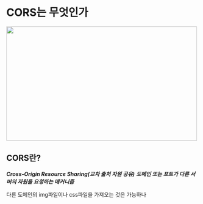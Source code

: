 # CORS는 무엇인가


<img src="https://t1.daumcdn.net/thumb/R720x0/?fname=http://t1.daumcdn.net/brunch/service/user/1pJY/image/OhRUYAA_taKZtLVo5BMCpomOqUo.png" width="500" height="300"/>

 ## CORS란?
 ***Cross-Origin Resource Sharing(교차 출처 자원 공유)***
 ***도메인 또는 포트가 다른 서버의 자원을 요청하는 메커니즘***

다른 도메인의 img파일이나 css파일을 가져오는 것은 가능하나 <script/>로 감싸진 script에서 생성된 Cross-site HTTP Request는 Same-origin policy를 적용받아 Cross-site HTTP Request가 제한된다.

동일 출처로 요청을 보내는 것(Same-origin requests)은 항상 허용되지만 다른 출처로의 요청(Cross-origin requests)은 보안상의 이유로 제한된다는 뜻이다.



- 웹 애플리케이션은 리소스가 자신의 출처(도메인, 프로토콜, 포트)와 다를 때 교차 출처 HTTP 요청을 실행한다
- ***브라우저는 보안상의 이유로, 스크립트에서 시작한 교차 출처 HTTP요청을 제한한다***
ex) domain-a.com ↔domain-b.com 간의 요청은 CORS 정책 위반으로, 브라우저에서 요청을 제한
- 따라서 다른 출처의 리소스를 불러오기 위해서는, 그 출처에서 교차 출처 리소스 공유에 대한 헤더(CORS)를 응답시 반환 해주어야 한다.

## CORS는 왜 필요할까 ?

만약 내가 서비스하고 있지 않는 사이트에서 세션을 요청해서 세션을 획득할 수 있다면 해당 사이트는 악의적으로 내 세션을 탈취하거나 다른 행동을 할 수 있습니다. 그래서 브라우저에서는 이러한 요청을 막습니다
피싱사이트가 대표적인 공격 사례인데 이러한 것을 막고 내가 허용한 origin들만 요청 할 수 있도록 하기 위해 필요합니다

## CORS는 어떻게 동작하나

1. 기본적으로 웹은 다른 출처의 리소스를 요청할 때는 HTTP 프로토콜을 사용하여 요청을 하는데, 이때 브라우저는 요청 헤더(request header)에 Origin 필드에 요청을 보내는 출처를 담아 전송한다.

2. 서버는 요청에 대한 응답을 하는데, 응답 헤더 (response header)에 Access-Control-Allow-Origin이라는 값에 '이 리소스를 접근하는 것이 허용된 출처'를 내려준다.
이후 응답을 받은 브라우저는 자신이 보냈던 요청의 Origin과 서버가 보내준 응답의 Access-Control-Allow-Origin을 비교해 본 후 이 응답이 유효한 응답인지 아닌지를 결정한다.

> 위에가 기본적은 CORS동작의 흐름이다

## CORS 시나리오

### Preflight request

<img src="https://evan-moon.github.io/static/c86699252752391939dc68f8f9a860bf/6af66/cors-preflight.png" width="500" height="300"/>

W3C 명세에 의하면 브라우저는 먼저 서버에 Preflight request(예비 요청)를 전송하여 실제 요청을 보내는 것이 안전한지 OPTIONS method로 확인한다. 그리고 서버로부터 유효하다는 응답을 받으면 그 다음 HTTP request 메소드와 함께 Actual request(본 요청)을 보낸다. 만약 유효하지 않다면 에러를 발생시키고 실제 요청은 서버로 전송하지 않는다.

이러한 예비 요청과 본 요청에 대한 서버의 응답은 프로그래머가 구분지어 처리하는 것은 아니다. 프로그래머가 Access-Control- 계열의 Response Header만 적절히 정해주면 Options 요청으로 오는 예비 요청과 GET, POST, PUT, DELETE 등으로 오는 본 요청의 처리는 서버가 알아서 처리한다. 

Preflight request는 GET, HEAD, POST외 다른 방식으로도 요청을 보낼 수 있고 application/xml처럼 다른 Content-type으로 요청을 보낼 수도 있으며, 커스텀 헤더도 사용할 수 있다.


### Simple Request

<img src="https://evan-moon.github.io/static/d8ed6519e305c807c687032ff61240f8/6af66/simple-request.png" width="500" height="300"/>

Simple Request란 아래 3가지 조전을 만족하는 경우를 말한다.

- GET / HEAD / POST 중 한 가지 메소드를 사용해야 한다.
- User agent에 의해 자동으로 설정되는 헤더(Connection, User-Agent 또는 Fetch spec에서 '금지된 헤더 이름(forbidden header name)'으로 정의된 이름들을 가진 헤더들)을 제외하고, Fetch spec에서 'CORS-safelisted request-header'라고 정의되어있고 수동 설정이 허용된 헤더들은 다음과 같다.
  - Accept
  - Accept-Language
  - Content-Language
  - Content-Type
  - DPR
  - Downlink
  - Save-Data
  - Viewport-Width
  - Width
- 오직 아래의 Content Type만 지정해야 한다
  - application / x-www-form-urlencoded
  - multipart/form-data
  - text/plain


### Credentialed Request
 
HTTP Cookie와 HTTP Authentication 정보를 인식할 수 있게 해주는 요청이다. 기본적으로 브라우저는 Non credential로 설정되어있기 때문에 credentials 전송을 위해선 설정을 해주어야 한다. 

Simple Credential Request 요청 시에는 xhr.withCredentials = true를 지정해서 Credential 요청을 보낼 수 있고, 서버는 Response Header에 반드시 Access-Control-Allow-Credentials: true를 포함해야한다.

또한 서버는 credential 요청에 응답할 때 반드시 Access-Control-Allow-Origin 헤더의 값으로 "*"와 같은 와일드카드 대신 ***구체적인 도메인***을 명시해야한다.

## CORS를 해결할 수 있는 방법

### Access-Control-Allow-Origin 세팅하기

CORS 정책 위반으로 인한 문제를 해결하는 가장 대표적인 방법은, 정석대로 서버에서 Access-Control-Allow-Origin헤더에 알맞은 값을 세팅해주는 것이다.

이때 와일드카드인 *을 사용하여 이 헤더를 세팅하게 되면 모든 출처에서 오는 요청을 받아먹겠다는 의미이므로 당장은 편할 수 있겠지만, 바꿔서 생각하면 정체도 모르는 이상한 출처에서 오는 요청까지 모두 받아먹겠다는 오픈 마인드와 다를 것 없으므로 보안적으로 심각한 이슈가 발생할 수도 있다.

그러니 가급적이면 귀찮더라도 Access-Control-Allow-Origin: https://evan.github.io와 같이 출처를 명시해주도록 하자.

### Webpack Dev Server로 리버스 프록싱하기

프론트엔드 개발자는 대부분 웹팩과 webpack-dev-server를 사용하여 자신의 머신에 개발 환경을 구축하게 되는데, 이 라이브러리가 제공하는 프록시 기능을 사용하면 아주 편하게 CORS 정책을 우회할 수 있다.

```javascript
module.exports = {
  devServer: {
    proxy: {
      '/api': {
        target: 'https://api.evan.com',
        changeOrigin: true,
        pathRewrite: { '^/api': '' },
      },
    }
  }
}
```

이렇게 설정을 해놓으면 로컬 환경에서 /api로 시작하는 URL로 보내는 요청에 대해 브라우저는 localhost:8000/api로 요청을 보낸 것으로 알고 있지만, 사실 뒤에서 웹팩이 https://api.evan.com으로 요청을 프록싱해주기 때문에 마치 CORS 정책을 지킨 것처럼 브라우저를 속이면서도 우리는 원하는 서버와 자유롭게 통신을 할 수 있다. 즉, 프록싱을 통해 CORS 정책을 우회할 수 있는 것이다.


다만 이 방법은 실제 프로덕션 환경에서도 클라이언트 어플리케이션의 소스를 서빙하는 출처와 API 서버의 출처가 같은 경우에 사용하는 것이 좋다. 물론 로컬 개발 환경에서야 웹팩이 요청을 프록싱해주니 아무 이상이 없겠지만, 어플리케이션을 빌드하고 서버에 올리고 나면 더 이상 webpack-dev-server가 구동하는 환경이 아니기 때문에 프록싱이고 나발이고 이상한 곳으로 API 요청을 보내기 때문이다.

출처 
[https://velog.io/@pilyeooong/CORS%EB%9E%80-%EB%AC%B4%EC%97%87%EC%9D%B8%EA%B0%80](https://velog.io/@pilyeooong/CORS%EB%9E%80-%EB%AC%B4%EC%97%87%EC%9D%B8%EA%B0%80)
[https://evan-moon.github.io/2020/05/21/about-cors/](https://evan-moon.github.io/2020/05/21/about-cors/)